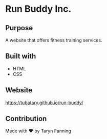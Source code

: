 # Run Buddy Inc.

## Purpose
A website that offers fitness training services.

## Built with
* HTML
* CSS

## Website
https://tubatary.github.io/run-buddy/

## Contribution
Made with ❤️ by Taryn Fanning
